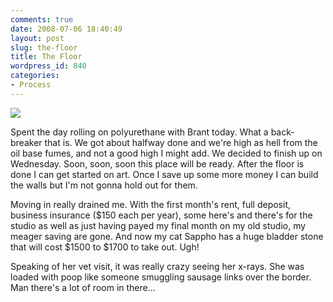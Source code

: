 ```yaml
---
comments: true
date: 2008-07-06 18:40:49
layout: post
slug: the-floor
title: The Floor
wordpress_id: 840
categories:
- Process
---
```


![](http://ryanfitzer.com/main/wp-content/uploads/2008/07/poly-floor.jpg)

Spent the day rolling on polyurethane with Brant today. What a back-breaker that is. We got about halfway done and we're high as hell from the oil base fumes, and not a good high I might add. We decided to finish up on Wednesday. Soon, soon, soon this place will be ready. After the floor is done I can get started on art. Once I save up some more money I can build the walls but I'm not gonna hold out for them.

Moving in really drained me. With the first month's rent, full deposit, business insurance ($150 each per year), some here's and there's for the studio as well as just having payed my final month on my old studio, my meager saving are gone. And now my cat Sappho has a huge bladder stone that will cost $1500 to $1700 to take out. Ugh!

Speaking of her vet visit, it was really crazy seeing her x-rays. She was loaded with poop like someone smuggling sausage links over the border. Man there's a lot of room in there...
